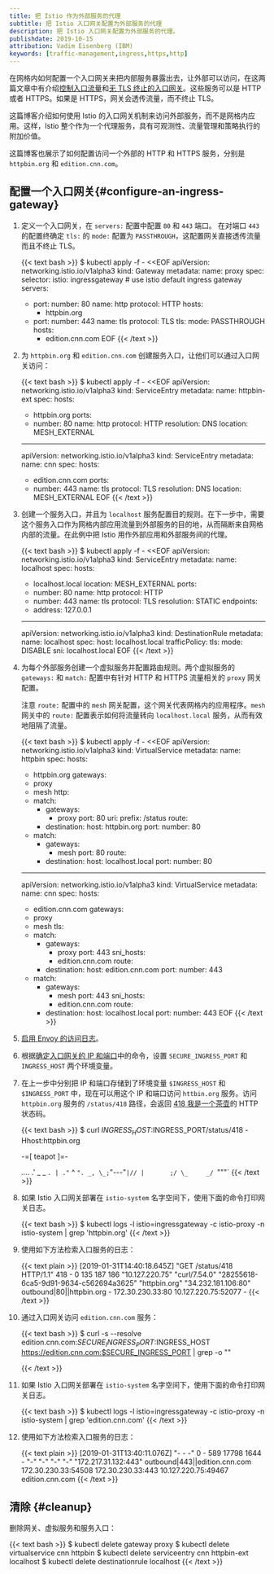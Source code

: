 ```yaml
---
title: 把 Istio 作为外部服务的代理
subtitle: 把 Istio 入口网关配置为外部服务的代理
description: 把 Istio 入口网关配置为外部服务的代理。
publishdate: 2019-10-15
attribution: Vadim Eisenberg (IBM)
keywords: [traffic-management,ingress,https,http]
---
```


在网格内如何配置一个入口网关来把内部服务暴露出去，让外部可以访问，在这两篇文章中有介绍[控制入口流量](/zh/docs/tasks/traffic-management/ingress/ingress-control/)和[无 TLS 终止的入口网关](/zh/docs/tasks/traffic-management/ingress/ingress-sni-passthrough/)。这些服务可以是 HTTP 或者 HTTPS。如果是 HTTPS，网关会透传流量，而不终止 TLS。

这篇博客介绍如何使用 Istio 的入口网关机制来访问外部服务，而不是网格内应用。这样，Istio 整个作为一个代理服务，具有可观测性、流量管理和策略执行的附加价值。

这篇博客也展示了如何配置访问一个外部的 HTTP 和 HTTPS 服务，分别是 `httpbin.org` 和 `edition.cnn.com`。

## 配置一个入口网关{#configure-an-ingress-gateway}

1.  定义一个入口网关，在 `servers:` 配置中配置 `80` 和 `443` 端口。
    在对端口 `443` 的配置终确定 `tls:` 的 `mode:` 配置为 `PASSTHROUGH`，这配置网关直接透传流量而且不终止 TLS。

    {{< text bash >}}
    $ kubectl apply -f - <<EOF
    apiVersion: networking.istio.io/v1alpha3
    kind: Gateway
    metadata:
      name: proxy
    spec:
      selector:
        istio: ingressgateway # use istio default ingress gateway
      servers:
      - port:
          number: 80
          name: http
          protocol: HTTP
        hosts:
        - httpbin.org
      - port:
          number: 443
          name: tls
          protocol: TLS
        tls:
          mode: PASSTHROUGH
        hosts:
        - edition.cnn.com
    EOF
    {{< /text >}}

1.  为 `httpbin.org` 和 `edition.cnn.com` 创建服务入口，让他们可以通过入口网关访问：

    {{< text bash >}}
    $ kubectl apply -f - <<EOF
    apiVersion: networking.istio.io/v1alpha3
    kind: ServiceEntry
    metadata:
      name: httpbin-ext
    spec:
      hosts:
      - httpbin.org
      ports:
      - number: 80
        name: http
        protocol: HTTP
      resolution: DNS
      location: MESH_EXTERNAL
    ---
    apiVersion: networking.istio.io/v1alpha3
    kind: ServiceEntry
    metadata:
      name: cnn
    spec:
      hosts:
      - edition.cnn.com
      ports:
      - number: 443
        name: tls
        protocol: TLS
      resolution: DNS
      location: MESH_EXTERNAL
    EOF
    {{< /text >}}

1.  创建一个服务入口，并且为 `localhost` 服务配置目的规则。在下一步中，需要这个服务入口作为网格内部应用流量到外部服务的目的地，从而隔断来自网格内部的流量。在此例中把 Istio 用作外部应用和外部服务间的代理。

    {{< text bash >}}
    $ kubectl apply -f - <<EOF
    apiVersion: networking.istio.io/v1alpha3
    kind: ServiceEntry
    metadata:
      name: localhost
    spec:
      hosts:
      - localhost.local
      location: MESH_EXTERNAL
      ports:
      - number: 80
        name: http
        protocol: HTTP
      - number: 443
        name: tls
        protocol: TLS
      resolution: STATIC
      endpoints:
      - address: 127.0.0.1
    ---
    apiVersion: networking.istio.io/v1alpha3
    kind: DestinationRule
    metadata:
      name: localhost
    spec:
      host: localhost.local
      trafficPolicy:
        tls:
          mode: DISABLE
          sni: localhost.local
    EOF
    {{< /text >}}

1.  为每个外部服务创建一个虚拟服务并配置路由规则。两个虚拟服务的 `gateways:` 和 `match:` 配置中有针对 HTTP 和 HTTPS 流量相关的 `proxy` 网关配置。

    注意 `route:` 配置中的 `mesh` 网关配置，这个网关代表网格内的应用程序。`mesh` 网关中的 `route:` 配置表示如何将流量转向 `localhost.local` 服务，从而有效地阻隔了流量。

    {{< text bash >}}
    $ kubectl apply -f - <<EOF
    apiVersion: networking.istio.io/v1alpha3
    kind: VirtualService
    metadata:
      name: httpbin
    spec:
      hosts:
      - httpbin.org
      gateways:
      - proxy
      - mesh
      http:
      - match:
        - gateways:
          - proxy
          port: 80
          uri:
            prefix: /status
        route:
        - destination:
            host: httpbin.org
            port:
              number: 80
      - match:
        - gateways:
          - mesh
          port: 80
        route:
        - destination:
            host: localhost.local
            port:
              number: 80
    ---
    apiVersion: networking.istio.io/v1alpha3
    kind: VirtualService
    metadata:
      name: cnn
    spec:
      hosts:
      - edition.cnn.com
      gateways:
      - proxy
      - mesh
      tls:
      - match:
        - gateways:
          - proxy
          port: 443
          sni_hosts:
          - edition.cnn.com
        route:
        - destination:
            host: edition.cnn.com
            port:
              number: 443
      - match:
        - gateways:
          - mesh
          port: 443
          sni_hosts:
          - edition.cnn.com
        route:
        - destination:
            host: localhost.local
            port:
              number: 443
    EOF
    {{< /text >}}

1.  [启用 Envoy 的访问日志](/zh/docs/tasks/observability/logs/access-log/#enable-envoy-s-access-logging)。

1.  根据[确定入口网关的 IP 和端口](/zh/docs/tasks/traffic-management/ingress/ingress-control/#determining-the-ingress-i-p-and-ports)中的命令，设置 `SECURE_INGRESS_PORT` 和 `INGRESS_HOST` 两个环境变量。

1.  在上一步中分别把 IP 和端口存储到了环境变量 `$INGRESS_HOST` 和 `$INGRESS_PORT` 中，现在可以用这个 IP 和端口访问 `httbin.org` 服务。访问 `httpbin.org` 服务的 `/status/418` 路径，会返回 [418 我是一个茶壶](https://developer.mozilla.org/en-US/docs/Web/HTTP/Status/418)的 HTTP 状态码。

    {{< text bash >}}
    $ curl $INGRESS_HOST:$INGRESS_PORT/status/418 -Hhost:httpbin.org

    -=[ teapot ]=-

       _...._
     .'  _ _ `.
    | ."` ^ `". _,
    \_;`"---"`|//
      |       ;/
      \_     _/
        `"""`
    {{< /text >}}

1.  如果 Istio 入口网关部署在 `istio-system` 名字空间下，使用下面的命令打印网关日志。

    {{< text bash >}}
    $ kubectl logs -l istio=ingressgateway -c istio-proxy -n istio-system | grep 'httpbin.org'
    {{< /text >}}

1.  使用如下方法检索入口服务的日志：

    {{< text plain >}}
    [2019-01-31T14:40:18.645Z] "GET /status/418 HTTP/1.1" 418 - 0 135 187 186 "10.127.220.75" "curl/7.54.0" "28255618-6ca5-9d91-9634-c562694a3625" "httpbin.org" "34.232.181.106:80" outbound|80||httpbin.org - 172.30.230.33:80 10.127.220.75:52077 -
    {{< /text >}}

1. 通过入口网关访问 `edition.cnn.com` 服务：

    {{< text bash >}}
    $ curl -s --resolve edition.cnn.com:$SECURE_INGRESS_PORT:$INGRESS_HOST https://edition.cnn.com:$SECURE_INGRESS_PORT | grep -o "<title>.*</title>"
    <title>CNN International - Breaking News, US News, World News and Video</title>
    {{< /text >}}

1. 如果 Istio 入口网关部署在 `istio-system` 名字空间下，使用下面的命令打印网关日志。

    {{< text bash >}}
    $ kubectl logs -l istio=ingressgateway -c istio-proxy -n istio-system | grep 'edition.cnn.com'
    {{< /text >}}

1. 使用如下方法检索入口服务的日志：

    {{< text plain >}}
    [2019-01-31T13:40:11.076Z] "- - -" 0 - 589 17798 1644 - "-" "-" "-" "-" "172.217.31.132:443" outbound|443||edition.cnn.com 172.30.230.33:54508 172.30.230.33:443 10.127.220.75:49467 edition.cnn.com
    {{< /text >}}

## 清除 {#cleanup}

删除网关、虚拟服务和服务入口：

{{< text bash >}}
$ kubectl delete gateway proxy
$ kubectl delete virtualservice cnn httpbin
$ kubectl delete serviceentry cnn httpbin-ext localhost
$ kubectl delete destinationrule localhost
{{< /text >}}
